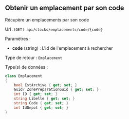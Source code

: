 ## <span id='obteniremplacementsparcode'>Obtenir un emplacement par son code</span>

Récupère un emplacements par son code

Url :`[GET] api/stocks/emplacements/code/{code}`

Paramètres : 

- **code** (string) : L'id de l'emplacement à rechercher

Type de retour : `Emplacement`

Type(s) de données :

```csharp
class Emplacement
{
	bool EstArchive { get; set; }
	Guid? ZonePreparationGuid { get; set; }
	int ID { get; set; }
	string Libelle { get; set; }
	string Code { get; set; }
	int IdDepot { get; set; }
}

```
